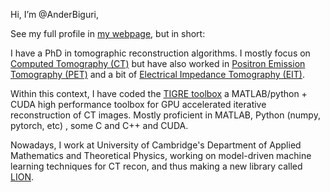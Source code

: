  Hi, I’m @AnderBiguri, 

See my full profile in [my webpage](https://anderbiguri.github.io/), but in short:
 
 I have a PhD in tomographic reconstruction algorithms. I mostly focus on [Computed Tomography (CT)](https://en.wikipedia.org/wiki/CT_scan) but have also worked in [Positron Emission Tomography (PET)](https://en.wikipedia.org/wiki/Positron_emission_tomography)
 and a bit of [Electrical Impedance Tomography (EIT)](https://en.wikipedia.org/wiki/Electrical_impedance_tomography).
 
 Within this context, I have coded the [TIGRE toolbox](https://github.com/CERN/TIGRE) a MATLAB/python + CUDA high performance toolbox for GPU accelerated iterative reconstruction of CT images.
 Mostly proficient in MATLAB, Python (numpy, pytorch, etc) , some C and C++ and CUDA.
 
 Nowadays, I work at University of Cambridge's Department of Applied Mathematics and Theoretical Physics, working on model-driven machine learning techniques for CT recon, and thus making a new library called [LION](https://github.com/CambridgeCIA/LION).
 

<!---
AnderBiguri/AnderBiguri is a ✨ special ✨ repository because its `README.md` (this file) appears on your GitHub profile.
You can click the Preview link to take a look at your changes.
--->
